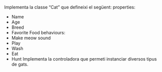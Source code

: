Implementa la classe “Cat” que defineixi el següent: 
properties:
- Name
- Age
- Breed
- Favorite Food
behaviours:
- Make meow sound
- Play
- Wash
- Eat
- Hunt
Implementa la controladora que permeti instanciar diversos tipus de gats.
